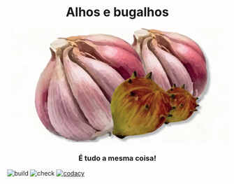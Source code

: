 <h1 align="center">Alhos e bugalhos</h1>
<p align="center"><img alt="logo" src="img/alhos-e-bugalhos.png"/></p>
<h3 align="center">É tudo a mesma coisa!</h3>

![build](https://github.com/ipl-thefinalcountdown/alhos-e-bugalhos/workflows/build/badge.svg)
![check](https://github.com/ipl-thefinalcountdown/alhos-e-bugalhos/workflows/check/badge.svg)
[![codacy](https://app.codacy.com/project/badge/Grade/dd96d16b4613413baa6895f94456b7a6)](https://www.codacy.com?utm_source=github.com&amp;utm_medium=referral&amp;utm_content=ipl-thefinalcountdown/alhos-e-bugalhos&amp;utm_campaign=Badge_Grade)
